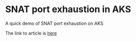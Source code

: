 # SNAT port exhaustion in AKS
A quick demo of SNAT port exhaustion on AKS 


The link to article is [here](https://medium.com/@aritrag94/simulating-snat-port-exhaustion-in-azure-kubernetes-service-aks-5fd3113a5a8e)
